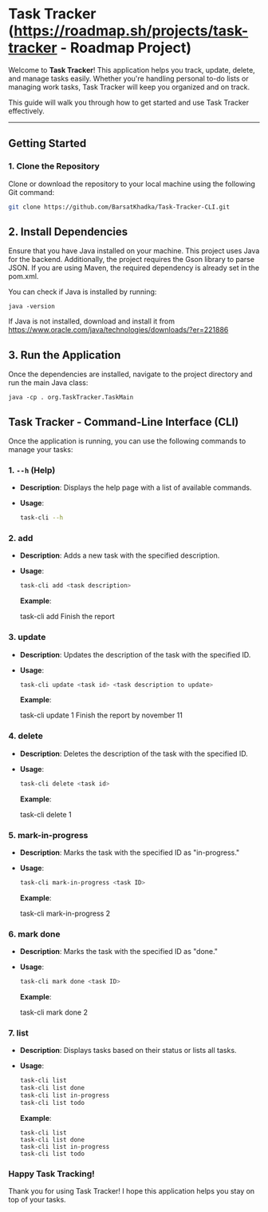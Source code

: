# Task Tracker (https://roadmap.sh/projects/task-tracker - Roadmap Project)

Welcome to **Task Tracker**! This application helps you track, update, delete, and manage tasks easily. Whether you're handling personal to-do lists or managing work tasks, Task Tracker will keep you organized and on track.

This guide will walk you through how to get started and use Task Tracker effectively.

---

## Getting Started

### 1. Clone the Repository

Clone or download the repository to your local machine using the following Git command:

```bash
git clone https://github.com/BarsatKhadka/Task-Tracker-CLI.git
```

## 2. Install Dependencies

Ensure that you have Java installed on your machine. This project uses Java for the backend. Additionally, the project requires the Gson library to parse JSON. If you are using Maven, the required dependency is already set in the pom.xml.

You can check if Java is installed by running:
```
java -version
```
If Java is not installed, download and install it from https://www.oracle.com/java/technologies/downloads/?er=221886

## 3. Run the Application

Once the dependencies are installed, navigate to the project directory and run the main Java class:

```
java -cp . org.TaskTracker.TaskMain
```

## Task Tracker - Command-Line Interface (CLI)

Once the application is running, you can use the following commands to manage your tasks:
### 1. `--h` (Help)

- **Description**: Displays the help page with a list of available commands.
- **Usage**: 

  ```bash
  task-cli --h

### 2.  add

 - **Description**:  Adds a new task with the specified description.
- **Usage**: 

    ```bash
    task-cli add <task description>
    ```

    **Example**:

    task-cli add Finish the report

### 3.  update

 - **Description**:  Updates the description of the task with the specified ID.

- **Usage**: 

    ```bash
    task-cli update <task id> <task description to update>
    ```

    **Example**:

    task-cli update 1 Finish the report by november 11

### 4. delete

 - **Description**:  Deletes the description of the task with the specified ID.

- **Usage**: 

    ```bash
    task-cli delete <task id> 
    ```

    **Example**:

    task-cli delete 1 

### 5. mark-in-progress


 - **Description**:  Marks the task with the specified ID as "in-progress."

- **Usage**: 

    ```bash
    task-cli mark-in-progress <task ID> 

    ```

    **Example**:

    task-cli mark-in-progress 2

### 6. mark done

- **Description**:  Marks the task with the specified ID as "done."

- **Usage**: 

    ```bash
    task-cli mark done <task ID> 

    ```

    **Example**:

    task-cli mark done 2


### 7. list

- **Description**:  Displays tasks based on their status or lists all tasks.

- **Usage**: 

    ```bash
    task-cli list
    task-cli list done
    task-cli list in-progress
    task-cli list todo
    ```

    **Example**:

    ```
    task-cli list
    task-cli list done
    task-cli list in-progress
    task-cli list todo
    ```

### Happy Task Tracking!

Thank you for using Task Tracker! I hope this application helps you stay on top of your tasks.









